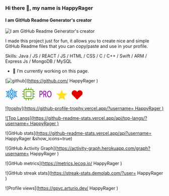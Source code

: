 
### Hi there 👋, my name is  HappyRager 
#### I am GitHub Readme Generator's creator
![I am GitHub Readme Generator's creator](https://arturssmirnovs.github.io/github-profile-readme-generator/images/banner.png)

I made this project just for fun, it allows you to create nice and simple GitHub Readme files that you can copy/paste and use in your profile.

Skills: Java / JS / REACT / JS / HTML / CSS / C / C++ / Swift / ARM / Express Js / MongoDB / MySQL

- 🔭 I’m currently working on this page. 


[<img src='https://cdn.jsdelivr.net/npm/simple-icons@3.0.1/icons/github.svg' alt='github' height='40'>](https://github.com/ HappyRager )  

<a href='https://archiveprogram.github.com/'><img src='https://raw.githubusercontent.com/acervenky/animated-github-badges/master/assets/acbadge.gif' width='40' height='40'></a> <a href='https://docs.github.com/en/developers'><img src='https://raw.githubusercontent.com/acervenky/animated-github-badges/master/assets/devbadge.gif' width='40' height='40'></a> <a href='https://github.com/pricing'><img src='https://raw.githubusercontent.com/acervenky/animated-github-badges/master/assets/pro.gif' width='40' height='40'></a> <a href='https://stars.github.com/'><img src='https://raw.githubusercontent.com/acervenky/animated-github-badges/master/assets/starbadge.gif' width='35' height='35'></a> <a href='https://docs.github.com/en/github/supporting-the-open-source-community-with-github-sponsors'><img src='https://raw.githubusercontent.com/acervenky/animated-github-badges/master/assets/sponsorbadge.gif' width='35' height='35'></a> 

[![trophy](https://github-profile-trophy.vercel.app/?username= HappyRager )](https://github.com/ryo-ma/github-profile-trophy)

[![Top Langs](https://github-readme-stats.vercel.app/api/top-langs/?username= HappyRager )](https://github.com/anuraghazra/github-readme-stats)

![GitHub stats](https://github-readme-stats.vercel.app/api?username= HappyRager &show_icons=true)  

![GitHub Activity Graph](https://activity-graph.herokuapp.com/graph?username= HappyRager )  

![GitHub metrics](https://metrics.lecoq.io/ HappyRager )  

![GitHub streak stats](https://streak-stats.demolab.com/?user= HappyRager )  

![Profile views](https://gpvc.arturio.dev/ HappyRager )  
